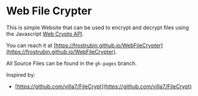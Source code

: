 Web File Crypter
================

This is simple Website that can be used to encrypt and decrypt files using the Javascript [Web Crypto API](https://developer.mozilla.org/en-US/docs/Web/API/Web_Crypto_API/).

You can reach it at [https://frostrubin.github.io/WebFileCrypter](https://frostrubin.github.io/WebFileCrypter).

All Source Files can be found in the `gh-pages` branch.

Inspired by: 
   - [https://github.com/villa7/FileCrypt](https://github.com/villa7/FileCrypt)
